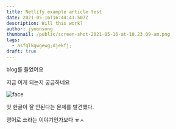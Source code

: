 ```yaml
---
title: Netlify example article test
date: 2021-05-16T16:44:41.507Z
description: Will this work?
author: jyoonsong
thumbnail: /public/screen-shot-2021-05-16-at-10.23.09-am.png
tags:
  - asfqlkgwgewg;djekfj;
draft: true
---
```

blog를 들었어요

지금 이게 되는지 궁금하네요



![face](/public/dobby1-apple.png "hehhe")

앗 한글이 잘 안된다는 문제를 발견했다.



영어로 쓰라는 이야기인가보다 ㅠㅅ